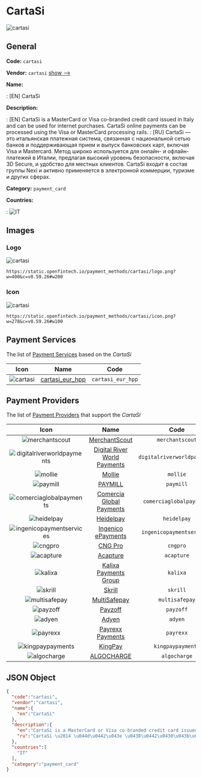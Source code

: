 
# CartaSi 
![cartasi](https://static.openfintech.io/payment_methods/cartasi/logo.png?w=400&c=v0.59.26#w200)  

## General 
**Code:** `cartasi` 
 
**Vendor:** `cartasi` [show -->](/vendors/cartasi/) 
 
**Name:** 
 
:	[EN] CartaSi 
 
**Description:** 
 
: [EN] CartaSi is a MasterCard or Visa co-branded credit card issued in Italy and can be used for internet purchases. CartaSi online payments can be processed using the Visa or MasterCard processing rails. 
: [RU] CartaSi — это итальянская платежная система, связанная с национальной сетью банков и поддерживающая прием и выпуск банковских карт, включая Visa и Mastercard. Метод широко используется для онлайн- и офлайн-платежей в Италии, предлагая высокий уровень безопасности, включая 3D Secure, и удобство для местных клиентов. CartaSi входит в состав группы Nexi и активно применяется в электронной коммерции, туризме и других сферах. 
 
**Category:** `payment_card` 
 
**Countries:** 
 
:	![IT](https://cdnjs.cloudflare.com/ajax/libs/flag-icon-css/3.3.0/flags/4x3/it.svg#w24)  

## Images 

### Logo 
![cartasi](https://static.openfintech.io/payment_methods/cartasi/logo.png?w=400&c=v0.59.26#w200)  

```
https://static.openfintech.io/payment_methods/cartasi/logo.png?w=400&c=v0.59.26#w200
```  

### Icon 
![cartasi](https://static.openfintech.io/payment_methods/cartasi/icon.png?w=278&c=v0.59.26#w100)  

```
https://static.openfintech.io/payment_methods/cartasi/icon.png?w=278&c=v0.59.26#w100
```  

## Payment Services 
 
The list of [Payment Services](/payment-services/) based on the _CartaSi_ 

|Icon|Name|Code| 
|:---:|:---:|:---:| 
|![cartasi](https://static.openfintech.io/payment_methods/cartasi/icon.png?w=278&c=v0.59.26#w100) |[cartasi_eur_hpp](/payment-services/cartasi_eur_hpp/)|`cartasi_eur_hpp`| 
 

## Payment Providers 
 
The list of [Payment Providers](/payment-providers/) that support the _CartaSi_ 

|Icon|Name|Code| 
|:---:|:---:|:---:| 
|![merchantscout](https://static.openfintech.io/payment_providers/merchantscout/icon.png?w=278&c=v0.59.26#w100) |[MerchantScout](/payment-providers/merchantscout/)|`merchantscout`| 
|![digitalriverworldpayments](https://static.openfintech.io/payment_providers/digitalriverworldpayments/icon.png?w=278&c=v0.59.26#w100) |[Digital River World Payments](/payment-providers/digitalriverworldpayments/)|`digitalriverworldpayments`| 
|![mollie](https://static.openfintech.io/payment_providers/mollie/icon.png?w=278&c=v0.59.26#w100) |[Mollie](/payment-providers/mollie/)|`mollie`| 
|![paymill](https://static.openfintech.io/payment_providers/paymill/icon.png?w=278&c=v0.59.26#w100) |[PAYMILL](/payment-providers/paymill/)|`paymill`| 
|![comerciaglobalpayments](https://static.openfintech.io/payment_providers/comerciaglobalpayments/icon.png?w=278&c=v0.59.26#w100) |[Comercia Global Payments](/payment-providers/comerciaglobalpayments/)|`comerciaglobalpayments`| 
|![heidelpay](https://static.openfintech.io/payment_providers/heidelpay/icon.png?w=278&c=v0.59.26#w100) |[Heidelpay](/payment-providers/heidelpay/)|`heidelpay`| 
|![ingenicopaymentservices](https://static.openfintech.io/payment_providers/ingenicopaymentservices/icon.png?w=278&c=v0.59.26#w100) |[Ingenico ePayments](/payment-providers/ingenicopaymentservices/)|`ingenicopaymentservices`| 
|![cngpro](https://static.openfintech.io/payment_providers/cngpro/icon.png?w=278&c=v0.59.26#w100) |[CNG Pro](/payment-providers/cngpro/)|`cngpro`| 
|![acapture](https://static.openfintech.io/payment_providers/acapture/icon.png?w=278&c=v0.59.26#w100) |[Acapture](/payment-providers/acapture/)|`acapture`| 
|![kalixa](https://static.openfintech.io/payment_providers/kalixa/icon.png?w=278&c=v0.59.26#w100) |[Kalixa Payments Group](/payment-providers/kalixa/)|`kalixa`| 
|![skrill](https://static.openfintech.io/payment_providers/skrill/icon.svg?w=278&c=v0.59.26#w100) |[Skrill](/payment-providers/skrill/)|`skrill`| 
|![multisafepay](https://static.openfintech.io/payment_providers/multisafepay/icon.png?w=278&c=v0.59.26#w100) |[MultiSafepay](/payment-providers/multisafepay/)|`multisafepay`| 
|![payzoff](https://static.openfintech.io/payment_providers/payzoff/icon.png?w=278&c=v0.59.26#w100) |[Payzoff](/payment-providers/payzoff/)|`payzoff`| 
|![adyen](https://static.openfintech.io/payment_providers/adyen/icon.svg?w=278&c=v0.59.26#w100) |[Adyen](/payment-providers/adyen/)|`adyen`| 
|![payrexx](https://static.openfintech.io/payment_providers/payrexx/icon.png?w=278&c=v0.59.26#w100) |[Payrexx Payments](/payment-providers/payrexx/)|`payrexx`| 
|![kingpaypayments](https://static.openfintech.io/payment_providers/kingpaypayments/icon.png?w=278&c=v0.59.26#w100) |[KingPay](/payment-providers/kingpaypayments/)|`kingpaypayments`| 
|![algocharge](https://static.openfintech.io/payment_providers/algocharge/icon.png?w=278&c=v0.59.26#w100) |[ALGOCHARGE](/payment-providers/algocharge/)|`algocharge`| 
 

## JSON Object 

```json
{
  "code":"cartasi",
  "vendor":"cartasi",
  "name":{
    "en":"CartaSi"
  },
  "description":{
    "en":"CartaSi is a MasterCard or Visa co-branded credit card issued in Italy and can be used for internet purchases. CartaSi online payments can be processed using the Visa or MasterCard processing rails.",
    "ru":"CartaSi \u2014 \u044d\u0442\u043e \u0438\u0442\u0430\u043b\u044c\u044f\u043d\u0441\u043a\u0430\u044f \u043f\u043b\u0430\u0442\u0435\u0436\u043d\u0430\u044f \u0441\u0438\u0441\u0442\u0435\u043c\u0430, \u0441\u0432\u044f\u0437\u0430\u043d\u043d\u0430\u044f \u0441 \u043d\u0430\u0446\u0438\u043e\u043d\u0430\u043b\u044c\u043d\u043e\u0439 \u0441\u0435\u0442\u044c\u044e \u0431\u0430\u043d\u043a\u043e\u0432 \u0438 \u043f\u043e\u0434\u0434\u0435\u0440\u0436\u0438\u0432\u0430\u044e\u0449\u0430\u044f \u043f\u0440\u0438\u0435\u043c \u0438 \u0432\u044b\u043f\u0443\u0441\u043a \u0431\u0430\u043d\u043a\u043e\u0432\u0441\u043a\u0438\u0445 \u043a\u0430\u0440\u0442, \u0432\u043a\u043b\u044e\u0447\u0430\u044f Visa \u0438 Mastercard. \u041c\u0435\u0442\u043e\u0434 \u0448\u0438\u0440\u043e\u043a\u043e \u0438\u0441\u043f\u043e\u043b\u044c\u0437\u0443\u0435\u0442\u0441\u044f \u0434\u043b\u044f \u043e\u043d\u043b\u0430\u0439\u043d- \u0438 \u043e\u0444\u043b\u0430\u0439\u043d-\u043f\u043b\u0430\u0442\u0435\u0436\u0435\u0439 \u0432 \u0418\u0442\u0430\u043b\u0438\u0438, \u043f\u0440\u0435\u0434\u043b\u0430\u0433\u0430\u044f \u0432\u044b\u0441\u043e\u043a\u0438\u0439 \u0443\u0440\u043e\u0432\u0435\u043d\u044c \u0431\u0435\u0437\u043e\u043f\u0430\u0441\u043d\u043e\u0441\u0442\u0438, \u0432\u043a\u043b\u044e\u0447\u0430\u044f 3D Secure, \u0438 \u0443\u0434\u043e\u0431\u0441\u0442\u0432\u043e \u0434\u043b\u044f \u043c\u0435\u0441\u0442\u043d\u044b\u0445 \u043a\u043b\u0438\u0435\u043d\u0442\u043e\u0432. CartaSi \u0432\u0445\u043e\u0434\u0438\u0442 \u0432 \u0441\u043e\u0441\u0442\u0430\u0432 \u0433\u0440\u0443\u043f\u043f\u044b Nexi \u0438 \u0430\u043a\u0442\u0438\u0432\u043d\u043e \u043f\u0440\u0438\u043c\u0435\u043d\u044f\u0435\u0442\u0441\u044f \u0432 \u044d\u043b\u0435\u043a\u0442\u0440\u043e\u043d\u043d\u043e\u0439 \u043a\u043e\u043c\u043c\u0435\u0440\u0446\u0438\u0438, \u0442\u0443\u0440\u0438\u0437\u043c\u0435 \u0438 \u0434\u0440\u0443\u0433\u0438\u0445 \u0441\u0444\u0435\u0440\u0430\u0445."
  },
  "countries":[
    "IT"
  ],
  "category":"payment_card"
}
```  
